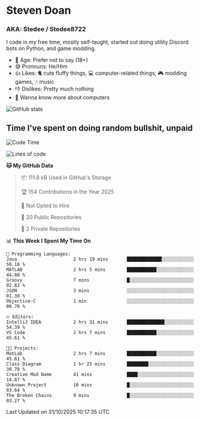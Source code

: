 # Steven Doan
### AKA: Stedee / Stedee8722
I code in my free time, mostly self-taught, started out doing utility Discord bots on Python, and game modding.

- 🤔 Age: Prefer not to say (18+)
- 😄 Pronouns: He/Him
- 👍 Likes: 🐈 cute fluffy things, 💻 computer-related things, 🎮 modding games, 🎶 music
- 👎 Dislikes: Pretty much nothing
- 🥹 Wanna know more about computers

![GitHub stats](https://github-readme-stats-iota-mocha-40.vercel.app/api?username=Stedee8722&show=prs_merged,prs_merged_percentage&show_icons=true&theme=transparent)

## Time I've spent on doing random bullshit, unpaid
<!--START_SECTION:Time I've spent on doing random bullshit, unpaid-->
![Code Time](http://img.shields.io/badge/Code%20Time-370%20hrs%2047%20mins-blue)

![Lines of code](https://img.shields.io/badge/From%20Hello%20World%20I%27ve%20Written-91.7%20thousand%20lines%20of%20code-blue)

**🐱 My GitHub Data** 

> 📦 111.8 kB Used in GitHub's Storage 
 > 
> 🏆 154 Contributions in the Year 2025
 > 
> 🚫 Not Opted to Hire
 > 
> 📜 20 Public Repositories 
 > 
> 🔑 2 Private Repositories 
 > 
📊 **This Week I Spent My Time On** 

```text
💬 Programming Languages: 
Java                     2 hrs 19 mins       █████████████░░░░░░░░░░░░   50.18 % 
MATLAB                   2 hrs 5 mins        ███████████░░░░░░░░░░░░░░   44.88 % 
Groovy                   7 mins              █░░░░░░░░░░░░░░░░░░░░░░░░   02.82 % 
JSON                     3 mins              ░░░░░░░░░░░░░░░░░░░░░░░░░   01.30 % 
Objective-C              1 min               ░░░░░░░░░░░░░░░░░░░░░░░░░   00.70 % 

🔥 Editors: 
IntelliJ IDEA            2 hrs 31 mins       ██████████████░░░░░░░░░░░   54.39 % 
VS Code                  2 hrs 7 mins        ███████████░░░░░░░░░░░░░░   45.61 % 

🐱‍💻 Projects: 
MatLab                   2 hrs 7 mins        ███████████░░░░░░░░░░░░░░   45.61 % 
Class Diagram            1 hr 25 mins        ████████░░░░░░░░░░░░░░░░░   30.70 % 
Creative Mod Name        41 mins             ████░░░░░░░░░░░░░░░░░░░░░   14.87 % 
Unknown Project          10 mins             █░░░░░░░░░░░░░░░░░░░░░░░░   03.64 % 
The Broken Chains        9 mins              █░░░░░░░░░░░░░░░░░░░░░░░░   03.27 % 
```


 Last Updated on 31/10/2025 10:17:35 UTC
<!--END_SECTION:Time I've spent on doing random bullshit, unpaid-->
